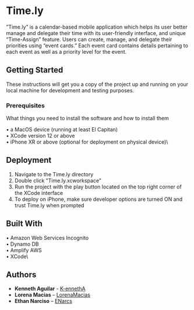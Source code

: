 # Time.ly

”Time.ly” is a calendar-based mobile application which helps its user better manage and delegate their time with its user-friendly interface, and unique “Time-Assign” feature. Users can create, manage, and delegate their priorities using “event cards.” Each event card contains details pertaining to each event as well as a priority level for the event.

## Getting Started

These instructions will get you a copy of the project up and running on your local machine for development and testing purposes.

### Prerequisites

What things you need to install the software and how to install them

• a MacOS device (running at least El Capitan)\
• XCode version 12 or above\
• iPhone XR or above (optional for deployment on physical device)\

## Deployment

1. Navigate to the Time.ly directory
2. Double click "Time.ly.xcworkspace"
3. Run the project with the play button located on the top right corner of the XCode interface
4. To deploy on iPhone, make sure developer options are turned ON and trust Time.ly when prompted

## Built With

• Amazon Web Services Incognito\
• Dynamo DB\
• Amplify AWS\
• XCode\


## Authors

* **Kenneth Aguilar** - [K-ennethA](https://github.com/K-ennethA)
* **Lorena Macias** – [LorenaMacias](https://github.com/LorenaMacias)
* **Ethan Narciso** – [ENarcs](https://github.com/enarcs)

